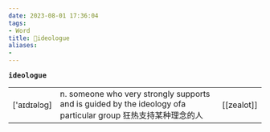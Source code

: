 ```yaml
---
date: 2023-08-01 17:36:04
tags: 
- Word
title: 📖ideologue
aliases: 
- 
---
```


<pre><strong>ideologue</strong></pre>
|   |   |   |
|---|---|---|
|['aɪdɪəlɔɡ]|n. someone who very strongly supports and is guided by the ideology ofa particular group 狂热⽀持某种理念的⼈|[[zealot]]|